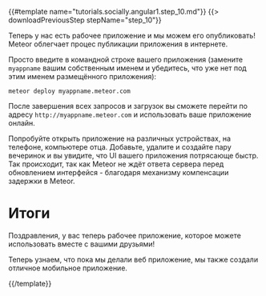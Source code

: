 {{#template name="tutorials.socially.angular1.step_10.md"}}
{{> downloadPreviousStep stepName="step_10"}}

Теперь у нас есть рабочее приложение и мы можем его опубликовать!
Meteor облегчает процес публикации приложения в интернете.

Просто введите в командной строке вашего приложения
(замените `myappname` вашим собственным именем и убедитесь, что уже нет под этим именем размещённого приложения):

    meteor deploy myappname.meteor.com

После завершения всех запросов и загрузок вы сможете перейти по адресу `http://myappname.meteor.com` и использовать ваше приложение онлайн.

Попробуйте открыть приложение на различных устройствах, на телефоне, компьютере отца.
Добавьте, удалите и создайте пару вечеринок и вы увидите, что UI вашего приложения потрясающе быстр.
Так происходит, так как Meteor не ждёт ответа сервера перед обновлением интерфейся - благодаря механизму компенсации задержки в Meteor.

# Итоги

Поздравления, у вас теперь рабочее приложение, которое можете использовать вместе с вашими  друзьями!

Теперь узнаем, что пока мы делали веб приложение, мы также создали отличное мобильное приложение.

{{/template}}

